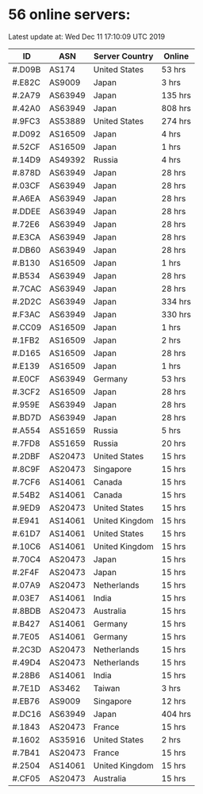 # 56 online servers:

Latest update at: Wed Dec 11 17:10:09 UTC 2019

| ID | ASN | Server Country | Online |
| -- | --- | -------------- | ------ |
| #.D09B | AS174 | United States | 53 hrs |
| #.E82C | AS9009 | Japan | 3 hrs |
| #.2A79 | AS63949 | Japan | 135 hrs |
| #.42A0 | AS63949 | Japan | 808 hrs |
| #.9FC3 | AS53889 | United States | 274 hrs |
| #.D092 | AS16509 | Japan | 4 hrs |
| #.52CF | AS16509 | Japan | 1 hrs |
| #.14D9 | AS49392 | Russia | 4 hrs |
| #.878D | AS63949 | Japan | 28 hrs |
| #.03CF | AS63949 | Japan | 28 hrs |
| #.A6EA | AS63949 | Japan | 28 hrs |
| #.DDEE | AS63949 | Japan | 28 hrs |
| #.72E6 | AS63949 | Japan | 28 hrs |
| #.E3CA | AS63949 | Japan | 28 hrs |
| #.DB60 | AS63949 | Japan | 28 hrs |
| #.B130 | AS16509 | Japan | 1 hrs |
| #.B534 | AS63949 | Japan | 28 hrs |
| #.7CAC | AS63949 | Japan | 28 hrs |
| #.2D2C | AS63949 | Japan | 334 hrs |
| #.F3AC | AS63949 | Japan | 330 hrs |
| #.CC09 | AS16509 | Japan | 1 hrs |
| #.1FB2 | AS16509 | Japan | 2 hrs |
| #.D165 | AS16509 | Japan | 28 hrs |
| #.E139 | AS16509 | Japan | 1 hrs |
| #.E0CF | AS63949 | Germany | 53 hrs |
| #.3CF2 | AS16509 | Japan | 28 hrs |
| #.959E | AS63949 | Japan | 28 hrs |
| #.BD7D | AS63949 | Japan | 28 hrs |
| #.A554 | AS51659 | Russia | 5 hrs |
| #.7FD8 | AS51659 | Russia | 20 hrs |
| #.2DBF | AS20473 | United States | 15 hrs |
| #.8C9F | AS20473 | Singapore | 15 hrs |
| #.7CF6 | AS14061 | Canada | 15 hrs |
| #.54B2 | AS14061 | Canada | 15 hrs |
| #.9ED9 | AS20473 | United States | 15 hrs |
| #.E941 | AS14061 | United Kingdom | 15 hrs |
| #.61D7 | AS14061 | United States | 15 hrs |
| #.10C6 | AS14061 | United Kingdom | 15 hrs |
| #.70C4 | AS20473 | Japan | 15 hrs |
| #.2F4F | AS20473 | Japan | 15 hrs |
| #.07A9 | AS20473 | Netherlands | 15 hrs |
| #.03E7 | AS14061 | India | 15 hrs |
| #.8BDB | AS20473 | Australia | 15 hrs |
| #.B427 | AS14061 | Germany | 15 hrs |
| #.7E05 | AS14061 | Germany | 15 hrs |
| #.2C3D | AS20473 | Netherlands | 15 hrs |
| #.49D4 | AS20473 | Netherlands | 15 hrs |
| #.28B6 | AS14061 | India | 15 hrs |
| #.7E1D | AS3462 | Taiwan | 3 hrs |
| #.EB76 | AS9009 | Singapore | 12 hrs |
| #.DC16 | AS63949 | Japan | 404 hrs |
| #.1843 | AS20473 | France | 15 hrs |
| #.1602 | AS35916 | United States | 2 hrs |
| #.7B41 | AS20473 | France | 15 hrs |
| #.2504 | AS14061 | United Kingdom | 15 hrs |
| #.CF05 | AS20473 | Australia | 15 hrs |


